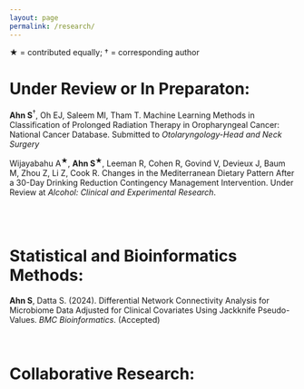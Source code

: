 ```yaml
---
layout: page
permalink: /research/
---
```

<span>&#9733;</span> = contributed equally; <span>&dagger;</span> = corresponding author

# Under Review or In Preparaton:
**Ahn S**<sup><span>&dagger;</span></sup>, Oh EJ, Saleem MI, Tham T. Machine Learning Methods in Classification of Prolonged Radiation Therapy in Oropharyngeal Cancer: National Cancer Database. Submitted to *Otolaryngology-Head and Neck Surgery*


Wijayabahu A<sup><span>&#9733;</span></sup>, **Ahn S**<sup><span>&#9733;</span></sup>, Leeman R, Cohen R, Govind V, Devieux J, Baum M, Zhou Z, Li Z, Cook R. Changes in the Mediterranean Dietary Pattern After a 30-Day Drinking Reduction Contingency Management Intervention. Under Review at *Alcohol: Clinical and Experimental Research*.

<br>
<br>



# Statistical and Bioinformatics Methods:
**Ahn S**, Datta S. (2024). Differential Network Connectivity Analysis for Microbiome Data Adjusted for Clinical Covariates Using Jackknife Pseudo-Values. *BMC Bioinformatics*. (Accepted)

<br>




# Collaborative Research:

